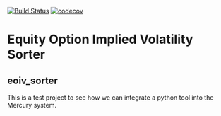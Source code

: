 
[![Build Status](https://travis-ci.com/calvinrs/test-rweoiv.svg?token=oR9t6yYaLDqKFwNrTbWQ&branch=main)](https://travis-ci.com/calvinrs/test-rweoiv) 
[![codecov](https://codecov.io/gh/calvinrs/test-rweoiv/branch/main/graph/badge.svg?token=0EMPJCLLX8)](https://codecov.io/gh/calvinrs/test-rweoiv)

# Equity Option Implied Volatility Sorter

## eoiv_sorter

This is a test project to see how we can integrate a python tool into the Mercury system. 